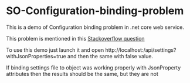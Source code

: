 # SO-Configuration-binding-problem
This is a demo of Configuration binding problem in .net core web service.

This problem is mentioned in this [Stackoverflow question](https://stackoverflow.com/questions/41369996/how-do-i-bind-a-multi-level-configuration-object-using-iconfiguration-in-a-net)

To use this demo just launch it and open http://localhost:<your-port>/api/settings?withJsonProperties=true and then the same with false value. 

If binding settings file to object was working properly with JsonProperty attributes then the results should be the same, but they are not
